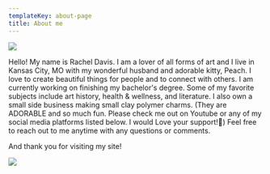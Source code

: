 ```yaml
---
templateKey: about-page
title: About me
---
```

![](/img/20191221_183332.jpg)

Hello! My name is Rachel Davis. I am a lover of all forms of art and I live in Kansas City, MO with my wonderful husband and adorable kitty, Peach. I love to create beautiful things for people and to connect with others. I am currently working on finishing my bachelor's degree. Some of my favorite subjects include art history, health & wellness, and literature. I also own a small side business making small clay polymer charms. (They are ADORABLE and so much fun. Please check me out on Youtube or any of my social media platforms listed below. I would Love your support!💖) Feel free to reach out to me anytime with any questions or comments.

And thank you for visiting my site!

![](/img/20200418_152851.jpg)